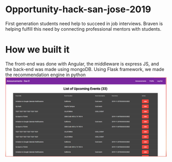 # Opportunity-hack-san-jose-2019
First generation students need help to succeed in job interviews. Braven is helping fulfill this need by connecting professional mentors with students.

# How we built it
The front-end was done with Angular, the middleware is express JS, and the back-end was made using mongoDB. Using Flask framework, we made the recommendation engine in python
![Image](https://github.com/developmentsmn/opportunity-hack-san-jose-2019/blob/master/presentation-images/a.png)
